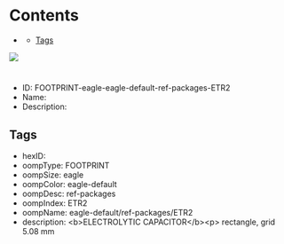 



Contents
========

* [](#)
	* [Tags](#tags)
  
![][im]
# 

- ID: FOOTPRINT-eagle-eagle-default-ref-packages-ETR2
- Name: 
- Description: 

## Tags

- hexID: 
- oompType: FOOTPRINT
- oompSize: eagle
- oompColor: eagle-default
- oompDesc: ref-packages
- oompIndex: ETR2
- oompName: eagle-default/ref-packages/ETR2
- description: &lt;b&gt;ELECTROLYTIC CAPACITOR&lt;/b&gt;&lt;p&gt;&#xD;
rectangle, grid 5.08 mm



[im]: image.png
